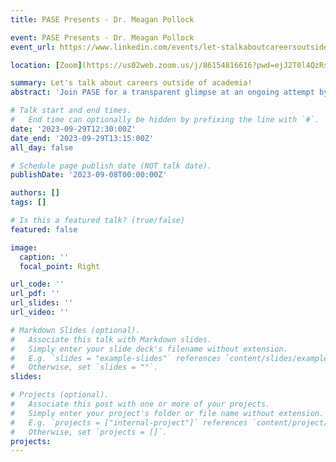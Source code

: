 ```yaml
---
title: PASE Presents - Dr. Meagan Pollock

event: PASE Presents - Dr. Meagan Pollock
event_url: https://www.linkedin.com/events/let-stalkaboutcareersoutsideofa7106996311207383040/

location: [Zoom](https://us02web.zoom.us/j/86154816616?pwd=ejJ2T0l4QzRscVNoMmxMRVZDU3kvUT09)

summary: Let's talk about careers outside of academia!
abstract: 'Join PASE for a transparent glimpse at an ongoing attempt by one woman at engineering a joyful life doing meaningful work through a consulting career.'

# Talk start and end times.
#   End time can optionally be hidden by prefixing the line with `#`.
date: '2023-09-29T12:30:00Z'
date_end: '2023-09-29T13:15:00Z'
all_day: false

# Schedule page publish date (NOT talk date).
publishDate: '2023-09-08T00:00:00Z'

authors: []
tags: []

# Is this a featured talk? (true/false)
featured: false

image:
  caption: ''
  focal_point: Right

url_code: ''
url_pdf: ''
url_slides: ''
url_video: ''

# Markdown Slides (optional).
#   Associate this talk with Markdown slides.
#   Simply enter your slide deck's filename without extension.
#   E.g. `slides = "example-slides"` references `content/slides/example-slides.md`.
#   Otherwise, set `slides = ""`.
slides:

# Projects (optional).
#   Associate this post with one or more of your projects.
#   Simply enter your project's folder or file name without extension.
#   E.g. `projects = ["internal-project"]` references `content/project/deep-learning/index.md`.
#   Otherwise, set `projects = []`.
projects:
---
```

